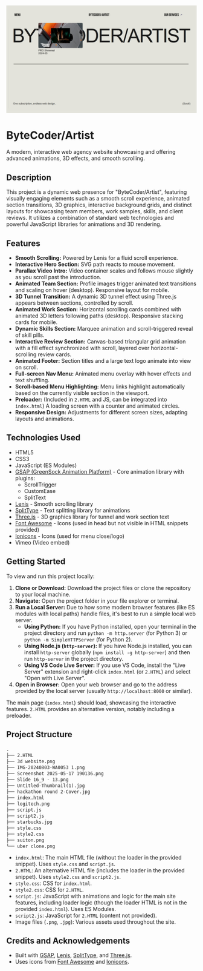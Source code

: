 
![ByteCoder/Artist Header Image](Slide%2016_9%20-%2013.png)

# ByteCoder/Artist

A modern, interactive web agency website showcasing and offering advanced animations, 3D effects, and smooth scrolling.

## Description

This project is a dynamic web presence for "ByteCoder/Artist", featuring visually engaging elements such as a smooth scroll experience, animated section transitions, 3D graphics, interactive background grids, and distinct layouts for showcasing team members, work samples, skills, and client reviews. It utilizes a combination of standard web technologies and powerful JavaScript libraries for animations and 3D rendering.

## Features

*   **Smooth Scrolling:** Powered by Lenis for a fluid scroll experience.
*   **Interactive Hero Section:** SVG path reacts to mouse movement.
*   **Parallax Video Intro:** Video container scales and follows mouse slightly as you scroll past the introduction.
*   **Animated Team Section:** Profile images trigger animated text transitions and scaling on hover (desktop). Responsive layout for mobile.
*   **3D Tunnel Transition:** A dynamic 3D tunnel effect using Three.js appears between sections, controlled by scroll.
*   **Animated Work Section:** Horizontal scrolling cards combined with animated 3D letters following paths (desktop). Responsive stacking cards for mobile.
*   **Dynamic Skills Section:** Marquee animation and scroll-triggered reveal of skill pills.
*   **Interactive Review Section:** Canvas-based triangular grid animation with a fill effect synchronized with scroll, layered over horizontal-scrolling review cards.
*   **Animated Footer:** Section titles and a large text logo animate into view on scroll.
*   **Full-screen Nav Menu:** Animated menu overlay with hover effects and text shuffling.
*   **Scroll-based Menu Highlighting:** Menu links highlight automatically based on the currently visible section in the viewport.
*   **Preloader:** (Included in `2.HTML` and JS, can be integrated into `index.html`) A loading screen with a counter and animated circles.
*   **Responsive Design:** Adjustments for different screen sizes, adapting layouts and animations.

## Technologies Used

*   HTML5
*   CSS3
*   JavaScript (ES Modules)
*   [GSAP (GreenSock Animation Platform)](https://greensock.com/) - Core animation library with plugins:
    *   ScrollTrigger
    *   CustomEase
    *   SplitText
*   [Lenis](https://lenis.darkroom.engineering/) - Smooth scrolling library
*   [SplitType](https://splittype.js.org/) - Text splitting library for animations
*   [Three.js](https://threejs.org/) - 3D graphics library for tunnel and work section text
*   [Font Awesome](https://fontawesome.com/) - Icons (used in head but not visible in HTML snippets provided)
*   [Ionicons](https://ionic.io/ionicons/) - Icons (used for menu close/logo)
*   Vimeo (Video embed)

## Getting Started

To view and run this project locally:

1.  **Clone or Download:** Download the project files or clone the repository to your local machine.
2.  **Navigate:** Open the project folder in your file explorer or terminal.
3.  **Run a Local Server:** Due to how some modern browser features (like ES modules with local paths) handle files, it's best to run a simple local web server.
    *   **Using Python:** If you have Python installed, open your terminal in the project directory and run `python -m http.server` (for Python 3) or `python -m SimpleHTTPServer` (for Python 2).
    *   **Using Node.js (`http-server`):** If you have Node.js installed, you can install `http-server` globally (`npm install -g http-server`) and then run `http-server` in the project directory.
    *   **Using VS Code Live Server:** If you use VS Code, install the "Live Server" extension and right-click `index.html` (or `2.HTML`) and select "Open with Live Server".
4.  **Open in Browser:** Open your web browser and go to the address provided by the local server (usually `http://localhost:8000` or similar).

The main page (`index.html`) should load, showcasing the interactive features. `2.HTML` provides an alternative version, notably including a preloader.

## Project Structure

```
.
├── 2.HTML
├── 3d website.png
├── IMG-20240803-WA0053 1.png
├── Screenshot 2025-05-17 190136.png
├── Slide 16_9 - 13.png
├── Untitled-Thumbnail(1).jpg
├── hackathon round 2-Cover.jpg
├── index.html
├── logitech.png
├── script.js
├── script2.js
├── starbucks.jpg
├── style.css
├── style2.css
├── suiton.png
└── uber clone.png
```

*   `index.html`: The main HTML file (without the loader in the provided snippet). Uses `style.css` and `script.js`.
*   `2.HTML`: An alternative HTML file (includes the loader in the provided snippet). Uses `style2.css` and `script2.js`.
*   `style.css`: CSS for `index.html`.
*   `style2.css`: CSS for `2.HTML`.
*   `script.js`: JavaScript with animations and logic for the main site features, including loader logic (though the loader HTML is not in the provided `index.html`). Uses ES Modules.
*   `script2.js`: JavaScript for `2.HTML` (content not provided).
*   Image files (`.png`, `.jpg`): Various assets used throughout the site.

## Credits and Acknowledgements

*   Built with [GSAP](https://greensock.com/), [Lenis](https://lenis.darkroom.engineering/), [SplitType](https://splittype.js.org/), and [Three.js](https://threejs.org/).
*   Uses icons from [Font Awesome](https://fontawesome.com/) and [Ionicons](https://ionic.io/ionicons/).

